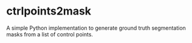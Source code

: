 # ctrlpoints2mask
A simple Python implementation to generate ground truth segmentation masks from a list of control points.
